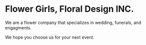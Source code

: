 # Flower Girls, Floral Design INC.

We are a flower company that specializes in wedding, funerals, and engagments.

We hope you choose us for your next event.